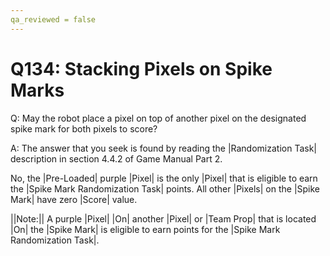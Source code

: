 ```yaml
---
qa_reviewed = false
---
```


# Q134: Stacking Pixels on Spike Marks

Q: May the robot place a pixel on top of another pixel on the designated spike mark for both pixels to score?

A: The answer that you seek is found by reading the |Randomization Task| description in section 4.4.2 of Game Manual Part 2.

No, the |Pre-Loaded| purple |Pixel| is the only |Pixel| that is eligible to earn the |Spike Mark Randomization Task| points. All other |Pixels| on the |Spike Mark| have zero |Score| value.

||Note:|| A purple |Pixel| |On| another |Pixel| or |Team Prop| that is located |On| the |Spike Mark| is eligible to earn points for the |Spike Mark Randomization Task|.